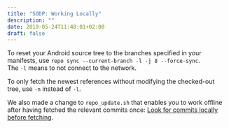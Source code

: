 ```yaml
---
title: "SODP: Working Locally"
description: ""
date: 2019-05-24T11:48:01+02:00
draft: false
---
```


To reset your Android source tree to the branches specified in your manifests,
use `repo sync --current-branch -l -j 8 --force-sync`.  
The `-l` means to not connect to the network.

To only fetch the newest references without modifying the checked-out tree, use
`-n` instead of `-l`.

We also made a change to `repo_update.sh` that enables you to work offline after
having fetched the relevant commits once:
[Look for commits locally before fetching][repo_update].

[repo_update]: https://github.com/sonyxperiadev/repo_update/pull/96
